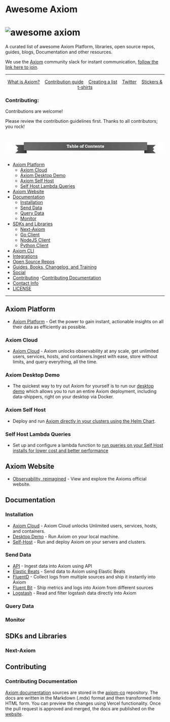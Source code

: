 # Awesome Axiom

# <img src="https://user-images.githubusercontent.com/24816990/191011807-77fe34f2-9233-42a4-b94b-091a940345fd.png" width="100" alt="awesome axiom">


A curated list of awesome Axiom Platform, libraries, open source repos, guides, blogs, Documentation and other resources.

We use the [Axiom](https://axiomfm.slack.com/ssb/redirect) community slack for instant communication, [follow the link here to join](https://www.axiom.co/support).

---

<p align="center">
	<a href="https://www.axiom.co/docs/get-help/faq">What is Axiom?</a>&nbsp;&nbsp;&nbsp;
	<a href="contributing.md">Contribution guide</a>&nbsp;&nbsp;&nbsp;
	<a href="create-list.md">Creating a list</a>&nbsp;&nbsp;&nbsp;
	<a href="https://twitter.com/AxiomFM">Twitter</a>&nbsp;&nbsp;&nbsp;
	<a href="">Stickers & t-shirts</a>
</p>


### Contributing:

Contributions are welcome!

Please review the contribution guidelines first. Thanks to all contributors; you rock!

# <img src="https://raw.githubusercontent.com/Awesome-Windows/Awesome/master/media/chrome_2016-06-11_19-02-31.png" alt="table of contents">


<!-- - [Awesome Axiom](#awesome-axiom)
  - [Table of Contents](#table-of-contents) -->
  - [Axiom Platform](#axiom-platform)
    - [Axiom Cloud](#axiom-cloud)
    - [Axiom Desktop Demo](#axiom-desktop-demo)
    - [Axiom Self Host](#axiom-self-host)
    - [Self Host Lambda Queries](#self-host-lambda-queries)
  - [Axiom Website](axiom-website)
  - [Documentation](#documentation)
    - [Installation](#installation)
    - [Send Data](#send-data)
    - [Query Data](#query-data)
    - [Monitor](#monitor)
  - [SDKs and Libraries](#sdks-and-libraries)
    - [Next-Axiom](#next-axiom)
    - [Go Client](#go-client)
    - [NodeJS Client](#nodejs-client)
    - [Python Client](#python-client)
  - [Axiom CLI](#axiom-cli)
  - [Integrations](#integrations)
  - [Open Source Repos](#open-source-repos)
  - [Guides, Books, Changelog, and Training](#guides-books-documentation-and-training)
  - [Social](#social)
  - [Contributing](#contributing)
    -[Contributing Documentation](#contributing-documentation)
  - [Contact Info](#contact-info)
  - [LICENSE](#license)


---

## Axiom Platform 

- [Axiom Platform](https://www.axiom.co/enterprise) - Get the power to gain instant, actionable insights on all their data as efficiently as possible.


### Axiom Cloud

- [Axiom Cloud](https://www.axiom.co/) - Axiom unlocks observability at any scale, get unlimited users, services, hosts, and containers.Ingest with ease, store without limits, and query everything, all the time. 


### Axiom Desktop Demo

- The quickest way to try out Axiom for yourself is to run our [desktop demo](https://github.com/axiomhq/axiom-demo) which allows you to run an entire Axiom deployment, including data-shippers, right on your desktop via Docker. 

### Axiom Self Host 

- Deploy and run [Axiom directly in your clusters using the Helm Chart](https://www.axiom.co/docs/install/kubernetes). 


### Self Host Lambda Queries

- Set up and configure a lambda function to [run queries on your Self Host installs for lower cost and better performance](https://www.axiom.co/docs/install/run-queries-on-aws)


## Axiom Website 

- [Observability, reimagined](https://www.axiom.co/) - View and explore the Axioms official website. 

## Documentation 

### Installation 

- [Axiom Cloud](https://www.axiom.co/docs/install/cloud) - Axiom Cloud unlocks Unlimited users, services, hosts, and containers.
- [Desktop Demo](https://www.axiom.co/docs/install/demo) - Run Axiom on your local machine. 
- [Self-Host](https://www.axiom.co/docs/install/kubernetes) - Run and deploy Axiom on your servers and clusters.

### Send Data

- [API](https://www.axiom.co/docs/send-data/ingest) - Ingest data into Axiom using API
- [Elastic Beats](https://www.axiom.co/docs/send-data/elastic-beats) - Send data to Axiom using Elastic Beats
- [FluentD](https://www.axiom.co/docs/send-data/fluentd) - Collect logs from multiple sources and ship it instantly into Axiom
- [Fluent Bit](https://www.axiom.co/docs/send-data/fluent-bit) - Ship metrics and logs into Axiom from different sources
- [Logstash](https://www.axiom.co/docs/send-data/logstash) - Read and filter logstash data directly into Axiom

### Query Data

### Monitor 


## SDKs and Libraries


### Next-Axiom

###

## Contributing

### Contributing Documentation

[Axiom documentation](https://www.axiom.co/docs) sources are stored in the [axiom-co](https://github.com/axiomhq/axiom-co) repository. 
The docs are written in the Markdown (.mdx) format and then transformed into HTML form. You can preview the changes using Vercel functionality. Once the pull request is approved and merged, the docs are published on the [website](https://www.axiom.co/docs).
